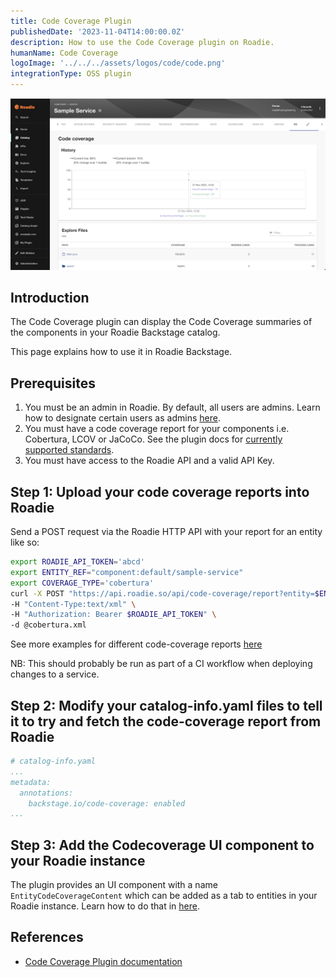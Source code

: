 ```yaml
---
title: Code Coverage Plugin
publishedDate: '2023-11-04T14:00:00.0Z'
description: How to use the Code Coverage plugin on Roadie.
humanName: Code Coverage
logoImage: '../../../assets/logos/code/code.png'
integrationType: OSS plugin
---
```


![CodeCoverage Plugin Screenshot](./codecoverage.png)

## Introduction

The Code Coverage plugin can display the Code Coverage summaries of the components in your Roadie Backstage catalog.

This page explains how to use it in Roadie Backstage.

## Prerequisites

1. You must be an admin in Roadie. By default, all users are admins. Learn how to designate certain users as admins [here](/docs/getting-started/create-admin-group/).
2. You must have a code coverage report for your components i.e. Cobertura, LCOV or JaCoCo. See the plugin docs for [currently supported standards](https://www.npmjs.com/package/@backstage/plugin-code-coverage-backend#api).
3. You must have access to the Roadie API and a valid API Key.

## Step 1: Upload your code coverage reports into Roadie

Send a POST request via the Roadie HTTP API with your report for an entity like so:

```bash
export ROADIE_API_TOKEN='abcd'
export ENTITY_REF="component:default/sample-service"
export COVERAGE_TYPE='cobertura'
curl -X POST "https://api.roadie.so/api/code-coverage/report?entity=$ENTITY_REF&coverageType=$COVERAGE_TYPE" \
-H "Content-Type:text/xml" \
-H "Authorization: Bearer $ROADIE_API_TOKEN" \
-d @cobertura.xml 
```

See more examples for different code-coverage reports [here](https://www.npmjs.com/package/@backstage/plugin-code-coverage-backend#api)

NB: This should probably be run as part of a CI workflow when deploying changes to a service.

## Step 2: Modify your catalog-info.yaml files to tell it to try and fetch the code-coverage report from Roadie

```yaml
# catalog-info.yaml
...
metadata:
  annotations:
    backstage.io/code-coverage: enabled
...
```

## Step 3: Add the Codecoverage UI component to your Roadie instance

The plugin provides an UI component with a name `EntityCodeCoverageContent` which can be added as a tab to entities in your Roadie instance. Learn how to do that in [here](/docs/details/updating-the-ui/).


## References

- [Code Coverage Plugin documentation](https://www.npmjs.com/package/@backstage/plugin-code-coverage)
